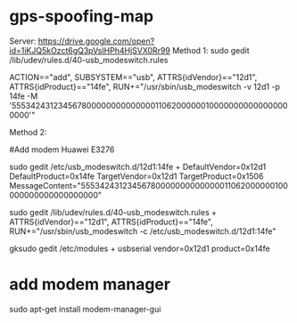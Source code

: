 # gps-spoofing-map
Server:
https://drive.google.com/open?id=1iKJQ5kOzct6gQ3pVsIHPh4HjSVX0Rr99
Method 1:
sudo gedit /lib/udev/rules.d/40-usb_modeswitch.rules

ACTION=="add", SUBSYSTEM=="usb", ATTRS{idVendor}=="12d1", ATTRS{idProduct}=="14fe", RUN+="/usr/sbin/usb_modeswitch -v 12d1 -p 14fe -M '55534243123456780000000000000011062000000100000000000000000000'"


Method 2:

#Add modem Huawei E3276 

sudo gedit /etc/usb_modeswitch.d/12d1:14fe
+ 
DefaultVendor=0x12d1
DefaultProduct=0x14fe
TargetVendor=0x12d1
TargetProduct=0x1506
MessageContent="55534243123456780000000000000011062000000100000000000000000000"

sudo gedit /lib/udev/rules.d/40-usb_modeswitch.rules
+ 
ATTRS{idVendor}=="12d1", ATTRS{idProduct}=="14fe", RUN+="/usr/sbin/usb_modeswitch -c /etc/usb_modeswitch.d/12d1:14fe"

gksudo gedit /etc/modules
+
usbserial vendor=0x12d1 product=0x14fe

# add modem manager 
sudo apt-get install modem-manager-gui
